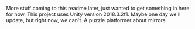 More stuff coming to this readme later, just wanted to get something in here for now.
This project uses Unity version 2018.3.2f1. Maybe one day we'll update, but right now, we can't.
A puzzle platformer about mirrors.
